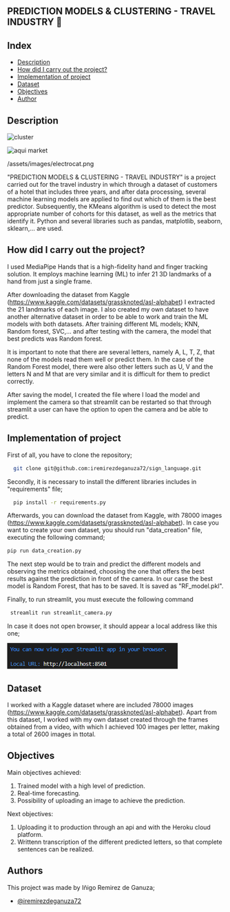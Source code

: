 ## PREDICTION MODELS & CLUSTERING - TRAVEL INDUSTRY :hotel:
                                

##  Index

- [Description](#Description)
- [How did I carry out the project?](#How-did-I-carry-out-the-project)
- [Implementation of project](#Implementation-of-project)
- [Dataset](#Dataset)
- [Objectives](#Objectives)
- [Author](#Author)

##  Description

![cluster](https://raw.githubusercontent.com/iremirezdeganuza72/Cohort_Analysis/main/pictures/cluster.png)

![aqui market](https://Cohort_Analysis/main/pictures/market.png)

/assets/images/electrocat.png

"PREDICTION MODELS & CLUSTERING - TRAVEL INDUSTRY" is a project carried out for the travel industry in which through a dataset of customers of a hotel that includes three years, and after data processing, several machine learning models are applied to find out which of them is the best predictor. Subsequently, the KMeans algorithm is used to detect the most appropriate number of cohorts for this dataset, as well as the metrics that identify it.  Python and several libraries such as pandas, matplotlib, seaborn, sklearn,... are used.

## How did I carry out the project?

I used MediaPipe Hands that is a high-fidelity hand and finger tracking solution.
It employs machine learning (ML) to infer 21 3D landmarks of a hand from just a single frame.


After downloading the dataset from Kaggle (https://www.kaggle.com/datasets/grassknoted/asl-alphabet) I extracted the 21 landmarks 
of each image. I also created my own dataset to have another alternative dataset in order to be able to work and train the ML models with both datasets.
After training different ML models; KNN, Random forest, SVC,... and after testing with the camera, the model that best predicts was Random forest.

It is important to note that there are several letters, namely A, L, T, Z, that none of the models read them well or predict them. 
In the case of the Random Forest model, there were also other letters such as U, V and the letters N and M that are very similar and it is difficult for them to predict correctly.

After saving the model, I created the file where I load the model and implement the camera so that streamlit can be restarted so that through streamlit a user can have the option to open the camera and be able to predict.

## Implementation of project

First of all, you have to clone the repository;

```bash
  git clone git@github.com:iremirezdeganuza72/sign_language.git
```

Secondly, it is necessary to install the different libraries includes in "requirements" file;

```bash
  pip install -r requirements.py
```

Afterwards, you can download the dataset from Kaggle, with 78000 images (https://www.kaggle.com/datasets/grassknoted/asl-alphabet).
In case you want to create your own dataset, you should run "data_creation" file, executing the following command;

```bash
pip run data_creation.py
```

The next step would be to train and predict the different models and observing the metrics obtained, choosing the one that offers the best results against the prediction in front of the camera. 
In our case the best model is Random Forest, that has to be saved. It is saved as "RF_model.pkl".

Finally, to run streamlit, you must execute the following command

```bash
 streamlit run streamlit_camera.py
```

In case it does not open browser, it should appear a local address like this one;

![localhost](https://raw.githubusercontent.com/iremirezdeganuza72/sign_language/main/Imagenes/localhost.png)


## Dataset

I worked with a Kaggle dataset where are included 78000 images (https://www.kaggle.com/datasets/grassknoted/asl-alphabet).
Apart from this dataset, I worked with my own dataset created through the frames obtained from a video, with which I achieved 100 images per letter, making a total of 2600 images in ttotal. 
## Objectives
Main objectives achieved:

1. Trained model with a high level of prediction.
2. Real-time forecasting.
3. Possibility of uploading an image to achieve the prediction.

Next objectives:

1. Uploading it to production through an api and with the Heroku cloud platform.
2. Writtenn transcription of the different predicted letters, so that complete sentences can be realized.

## Authors

This project was made by Iñigo Remirez de Ganuza;

- [@iremirezdeganuza72](https://github.com/iremirezdeganuza72/sign_language)